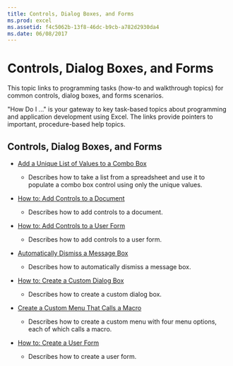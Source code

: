 ```yaml
---
title: Controls, Dialog Boxes, and Forms
ms.prod: excel
ms.assetid: f4c5062b-13f8-46dc-b9cb-a782d2930da4
ms.date: 06/08/2017
---
```



# Controls, Dialog Boxes, and Forms

This topic links to programming tasks (how-to and walkthrough topics) for common controls, dialog boxes, and forms scenarios. 

"How Do I ..." is your gateway to key task-based topics about programming and application development using Excel. The links provide pointers to important, procedure-based help topics. 

## Controls, Dialog Boxes, and Forms


-  [Add a Unique List of Values to a Combo Box](add-a-unique-list-of-values-to-a-combo-box.md)
    
      - Describes how to take a list from a spreadsheet and use it to populate a combo box control using only the unique values.
    
-  [How to: Add Controls to a Document](add-controls-to-a-document.md)
    
      - Describes how to add controls to a document.
    
-  [How to: Add Controls to a User Form](add-controls-to-a-user-form.md)
    
      - Describes how to add controls to a user form.
    
-  [Automatically Dismiss a Message Box](automatically-dismiss-a-message-box.md)
    
      - Describes how to automatically dismiss a message box.
    
-  [How to: Create a Custom Dialog Box](create-a-custom-dialog-box.md)
    
      - Describes how to create a custom dialog box.
    
-  [Create a Custom Menu That Calls a Macro](create-a-custom-menu-that-calls-a-macro.md)
    
      - Describes how to create a custom menu with four menu options, each of which calls a macro.
    
-  [How to: Create a User Form](create-a-user-form.md)
    
      - Describes how to create a user form.
    

